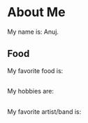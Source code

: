 # About Me
My name is: Anuj.

## Food
My favorite food is: 

## 
My hobbies are: 

##
My favorite artist/band is:

